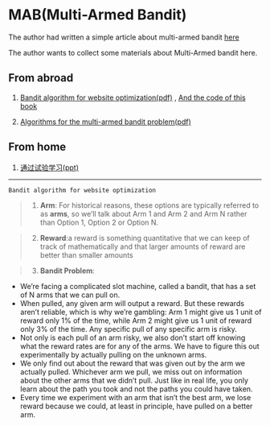 MAB(Multi-Armed Bandit)
===

The author had written a simple article about multi-armed bandit [here](http://kunth.github.io/bandit-algorithm/)

The author wants to collect some materials about Multi-Armed bandit here.

## From abroad 
1. [Bandit algorithm for website optimization(pdf)](http://pdf.th7.cn/down/files/1312/bandit_algorithms_for_website_optimization.pdf) 
, [And the code of this book](https://github.com/johnmyleswhite/BanditsBook)

2. [Algorithms for the multi-armed bandit problem(pdf)](http://www.cs.mcgill.ca/~vkules/bandits.pdf)

## From home
1. [通过试验学习(ppt)](http://netcomm.bjtu.edu.cn/wp-content/uploads/2013/08/%E7%AC%AC%E5%8D%81%E4%B8%89%E8%AF%BE%EF%BC%9A%E9%80%9A%E8%BF%87%E8%AF%95%E9%AA%8C%E5%AD%A6%E4%B9%A0.pptx)

******

`Bandit algorithm for website optimization `
> 1. **Arm**: For historical reasons, these options are typically referred to as **arms**, so we’ll talk about Arm 1 and Arm 2 and Arm N rather than Option 1, Option 2 or Option N.

> 2. **Reward**:a reward is something quantitative that we can keep of track of mathematically and that larger amounts of reward are better than smaller amounts

> 3. **Bandit Problem**: 
* We’re facing a complicated slot machine, called a bandit, that has a set of N arms that we can pull on.
* When pulled, any given arm will output a reward. But these rewards aren’t reliable, which is why we’re gambling: Arm 1 might give us 1 unit of reward only 1% of the time, while Arm 2 might give us 1 unit of reward only 3% of the time. Any specific pull of any specific arm is risky.
* Not only is each pull of an arm risky, we also don’t start off knowing what the reward rates are for any of the arms. We have to figure this out experimentally by actually pulling on the unknown arms.
* We only find out about the reward that was given out by the arm we actually pulled.
Whichever arm we pull, we miss out on information about the other arms that we
didn’t pull. Just like in real life, you only learn about the path you took and not the
paths you could have taken.
* Every time we experiment with an arm that isn’t the best arm, we lose reward because we could, at least in principle, have pulled on a better arm.
